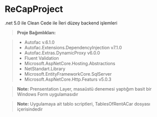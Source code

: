 # ReCapProject
.net 5.0 ile Clean Cede ile İleri düzey backend işlemleri 


> **Proje Bağımlıkları:**

> - Autofac v.6.1.0
> - Autofac.Extensions.DependencyInjection v7.1.0
> - Autofac.Extras.DynamicProxy v6.0.0
> - Fluent Validation
> - Microsoft.AspNetCore.Hosting.Abstractions
> - NetStandart.Library
> - Microsoft.EntityFrameworkCore.SqlServer
> - Microsoft.AspNetCore.Http.Featurs v5.0.3

> **Note:** Prensentation Layer,  masaüstü denemesi yaptığım basit bir Windows Form uygulamasıdır

> **Note:** Uygulamaya ait tablo scriptleri, TablesOfRentACar dosyası içerisindedir

